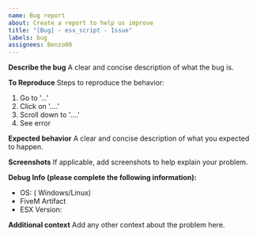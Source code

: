 ```yaml
---
name: Bug report
about: Create a report to help us improve
title: "[Bug] - esx_script - Issue"
labels: bug
assignees: Benzo00
---
```


**Describe the bug**
A clear and concise description of what the bug is.

**To Reproduce**
Steps to reproduce the behavior:

1. Go to '...'
2. Click on '....'
3. Scroll down to '....'
4. See error

**Expected behavior**
A clear and concise description of what you expected to happen.

**Screenshots**
If applicable, add screenshots to help explain your problem.

**Debug Info (please complete the following information):**

- OS: ( Windows/Linux)
- FiveM Artifact
- ESX Version:

**Additional context**
Add any other context about the problem here.
